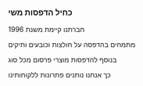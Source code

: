 ### כחיל הדפסות משי

חברתנו קיימת משנת 1996

מתמחים בהדפסה על חולצות וכובעים ותיקים

בנוסף להדפסות מוצרי פרסום מכל סוג

כך אנחנו נותנים פתרונות ללקוחותינו
